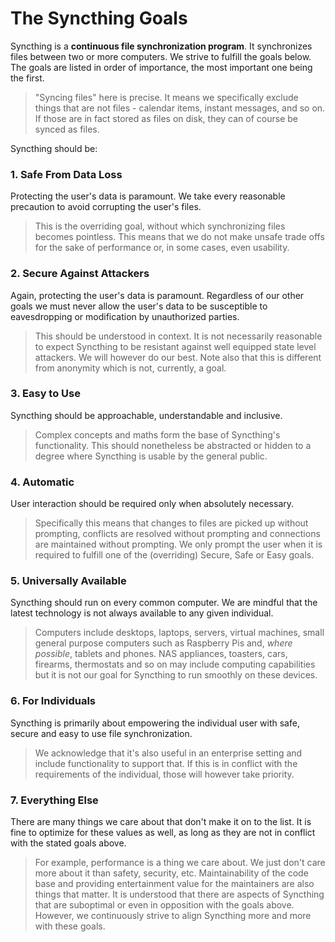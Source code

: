 # The Syncthing Goals

Syncthing is a **continuous file synchronization program**. It synchronizes
files between two or more computers. We strive to fulfill the goals below.
The goals are listed in order of importance, the most important one being
the first.

> "Syncing files" here is precise. It means we specifically exclude things
> that are not files - calendar items, instant messages, and so on. If those
> are in fact stored as files on disk, they can of course be synced as
> files.

Syncthing should be:

### 1. Safe From Data Loss

Protecting the user's data is paramount. We take every reasonable precaution
to avoid corrupting the user's files.

> This is the overriding goal, without which synchronizing files becomes
> pointless. This means that we do not make unsafe trade offs for the sake
> of performance or, in some cases, even usability.

### 2. Secure Against Attackers

Again, protecting the user's data is paramount. Regardless of our other
goals we must never allow the user's data to be susceptible to eavesdropping
or modification by unauthorized parties.

> This should be understood in context. It is not necessarily reasonable to
> expect Syncthing to be resistant against well equipped state level
> attackers. We will however do our best. Note also that this is different
> from anonymity which is not, currently, a goal.

### 3. Easy to Use

Syncthing should be approachable, understandable and inclusive.

> Complex concepts and maths form the base of Syncthing's functionality.
> This should nonetheless be abstracted or hidden to a degree where
> Syncthing is usable by the general public.

### 4. Automatic

User interaction should be required only when absolutely necessary.

> Specifically this means that changes to files are picked up without
> prompting, conflicts are resolved without prompting and connections are
> maintained without prompting. We only prompt the user when it is required
> to fulfill one of the (overriding) Secure, Safe or Easy goals.

### 5. Universally Available

Syncthing should run on every common computer. We are mindful that the
latest technology is not always available to any given individual.

> Computers include desktops, laptops, servers, virtual machines, small
> general purpose computers such as Raspberry Pis and, *where possible*,
> tablets and phones. NAS appliances, toasters, cars, firearms, thermostats
> and so on may include computing capabilities but it is not our goal for
> Syncthing to run smoothly on these devices.

### 6. For Individuals

Syncthing is primarily about empowering the individual user with safe,
secure and easy to use file synchronization.

> We acknowledge that it's also useful in an enterprise setting and include
> functionality to support that. If this is in conflict with the
> requirements of the individual, those will however take priority.

### 7. Everything Else

There are many things we care about that don't make it on to the list. It is
fine to optimize for these values as well, as long as they are not in
conflict with the stated goals above.

> For example, performance is a thing we care about. We just don't care more
> about it than safety, security, etc. Maintainability of the code base and
> providing entertainment value for the maintainers are also things that
> matter. It is understood that there are aspects of Syncthing that are
> suboptimal or even in opposition with the goals above. However, we
> continuously strive to align Syncthing more and more with these goals.
